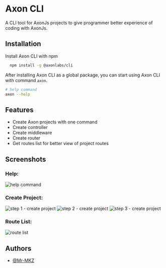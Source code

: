 
# Axon CLI

A CLI tool for AxonJs projects to give programmer better experience of coding with AxonJs.


## Installation

Install Axon CLI with npm

```bash
  npm install -g @axonlabs/cli
```

After installing Axon CLI as a global package, you can start using Axon CLI with command `axon`.

```bash
# help command
axon --help
```
## Features

- Create Axon projects with one command
- Create controller
- Create middleware
- Create router
- Get routes list for better view of project routes


## Screenshots
### **Help**:
![help command](https://github.com/user-attachments/assets/34670c85-5b8a-4e6c-affc-9c7255f40d4f)

### **Create Project**:
![step 1 - create project](https://github.com/user-attachments/assets/94e0a45a-8b99-46e1-9494-71319eac0663)
![step 2 - create project](https://github.com/user-attachments/assets/f6d6f1fa-826a-46b5-b766-b1167ab3e284)
![step 3 - create project](https://github.com/user-attachments/assets/011f8595-3546-4adf-8904-5108e826c268)

### **Route List**:
![route list](https://github.com/user-attachments/assets/a0033193-476a-4fee-b12b-b72770eff75a)

## Authors

- [@Mr-MKZ](https://www.github.com/Mr-MKZ)
